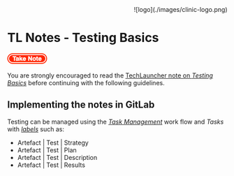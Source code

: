 <div align="right">![logo](./images/clinic-logo.png)
<div align="left">

# TL Notes - Testing Basics


![stop](./images/important.png)

You are strongly encouraged to read the [TechLauncher note on *Testing Basics*](https://comp.anu.edu.au/TechLauncher/files/Jan22%20-%20Testing%20Basics.pdf) before continuing with the following guidelines.

## Implementing the notes in GitLab

Testing can be managed using the [*Task Management*](./setup-task-management-board.md) work flow and *Tasks* with [*labels*](./setup-labels.md) such as:

* Artefact | Test | Strategy
* Artefact | Test | Plan
* Artefact | Test | Description
* Artefact | Test | Results

